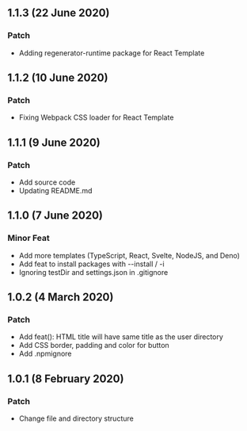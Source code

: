 ## 1.1.3 (22 June 2020)
### Patch
* Adding regenerator-runtime package for React Template

## 1.1.2 (10 June 2020)
### Patch
* Fixing Webpack CSS loader for React Template

## 1.1.1 (9 June 2020)
### Patch
* Add source code
* Updating README.md

## 1.1.0 (7 June 2020)
### Minor Feat
* Add more templates (TypeScript, React, Svelte, NodeJS, and Deno)
* Add feat to install packages with --install / -i
* Ignoring testDir and settings.json in .gitignore

## 1.0.2 (4 March 2020)
### Patch
* Add feat(): HTML title will have same title as the user directory
* Add CSS border, padding and color for button
* Add .npmignore

## 1.0.1 (8 February 2020)
### Patch
* Change file and directory structure